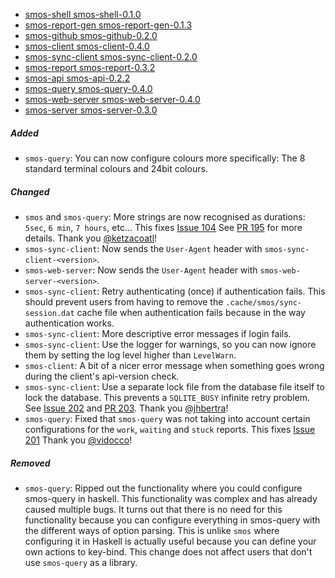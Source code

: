 - <a name="smos-shell-smos-shell-0.1.0">[smos-shell smos-shell-0.1.0](#smos-shell-smos-shell-0.1.0)
- <a name="smos-report-gen-smos-report-gen-0.1.3">[smos-report-gen smos-report-gen-0.1.3](#smos-report-gen-smos-report-gen-0.1.3)
- <a name="smos-github-smos-github-0.2.0">[smos-github smos-github-0.2.0](#smos-github-smos-github-0.2.0)
- <a name="smos-client-smos-client-0.4.0">[smos-client smos-client-0.4.0](#smos-client-smos-client-0.4.0)
- <a name="smos-sync-client-smos-sync-client-0.2.0">[smos-sync-client smos-sync-client-0.2.0](#smos-sync-client-smos-sync-client-0.2.0)
- <a name="smos-report-smos-report-0.3.2">[smos-report smos-report-0.3.2](#smos-report-smos-report-0.3.2)
- <a name="smos-api-smos-api-0.2.2">[smos-api smos-api-0.2.2](#smos-api-smos-api-0.2.2)
- <a name="smos-query-smos-query-0.4.0">[smos-query smos-query-0.4.0](#smos-query-smos-query-0.4.0)
- <a name="smos-web-server-smos-web-server-0.4.0">[smos-web-server smos-web-server-0.4.0](#smos-web-server-smos-web-server-0.4.0)
- <a name="smos-server-smos-server-0.3.0">[smos-server smos-server-0.3.0](#smos-server-smos-server-0.3.0)

##### Added

- `smos-query`: You can now configure colours more specifically: The 8 standard terminal colours and 24bit colours.

##### Changed

- `smos` and `smos-query`: More strings are now recognised as durations: `5sec`, `6 min`, `7 hours`, etc... 
  This fixes [Issue 104](https://github.com/NorfairKing/smos/issues/104)
  See [PR 195](https://github.com/NorfairKing/smos/pull/195) for more details.
  Thank you [@ketzacoatl](https://github.com/ketzacoatl)!
- `smos-sync-client`: Now sends the `User-Agent` header with `smos-sync-client-<version>`.
- `smos-web-server`: Now sends the `User-Agent` header with `smos-web-server-<version>`.
- `smos-sync-client`: Retry authenticating (once) if authentication fails.
  This should prevent users from having to remove the `.cache/smos/sync-session.dat` cache file when authentication fails because in the way authentication works.
- `smos-sync-client`: More descriptive error messages if login fails.
- `smos-sync-client`: Use the logger for warnings, so you can now ignore them by setting the log level higher than `LevelWarn`.
- `smos-client`: A bit of a nicer error message when something goes wrong during the client's api-version check.
- `smos-sync-client`: Use a separate lock file from the database file itself to lock the database.
  This prevents a `SQLITE_BUSY` infinite retry problem. See [Issue 202](https://github.com/NorfairKing/smos/issues/202) and [PR 203](https://github.com/NorfairKing/smos/pull/203).
  Thank you [@jhbertra](https://github.com/jhbertra)!
- `smos-query`: Fixed that `smos-query` was not taking into account certain configurations for the `work`, `waiting` and `stuck` reports.
  This fixes [Issue 201](https://github.com/NorfairKing/smos/issues/201)
  Thank you [@vidocco](https://github.com/vidocco)!

##### Removed

- `smos-query`:
  Ripped out the functionality where you could configure smos-query in haskell.
  This functionality was complex and has already caused multiple bugs.
  It turns out that there is no need for this functionality because you can configure everything in smos-query with the different ways of option parsing.
  This is unlike `smos` where configuring it in Haskell is actually useful because you can define your own actions to key-bind.
  This change does not affect users that don't use `smos-query` as a library.
